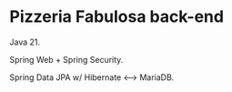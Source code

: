# Pizzeria Fabulosa back-end

Java 21. 

Spring Web + Spring Security.

Spring Data JPA w/ Hibernate <--> MariaDB.
